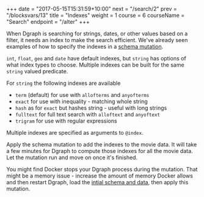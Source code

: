 +++
date = "2017-05-15T15:31:59+10:00"
next = "/search/2"
prev = "/blocksvars/13"
title = "Indexes"
weight = 1
course = 6
courseName = "Search"
endpoint = "/alter"
+++

When Dgraph is searching for strings, dates, or other values based on a filter,
it needs an index to make the search efficient. We've already seen examples of
how to specify the indexes in a [schema mutation](../../moredata/1).

`int`, `float`, `geo` and `date` have default indexes, but `string` has options
of what index types to choose. Multiple indexes can be built for the same
`string` valued predicate.

For `string` the following indexes are available

- `term` (default) for use with `allofterms` and `anyofterms`
- `exact` for use with inequality - matching whole string
- `hash` as for `exact` but hashes string - useful with long strings
- `fulltext` for full text search with `alloftext` and `anyoftext`
- `trigram` for use with regular expressions

Multiple indexes are specified as arguments to `@index`.

Apply the schema mutation to add the indexes to the movie data. It will take a
few minutes for Dgraph to compute those indexes for all the movie data. Let the
mutation run and move on once it's finished.

You might find Docker stops your Dgraph process during the mutation. That might
be a memory issue - increase the amount of memory Docker allows and then restart
Dgraph, load the [intial schema and data](../../moredata/1), then apply this
mutation.
